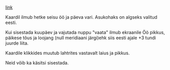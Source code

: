 [link](http://localhost:1234)

Kaardil ilmub hetke seisu öö ja päeva vari. Asukohaks on algseks valitud eesti.

Kui sisestada kuupäev ja vajutada nuppu "vaata" ilmub ekraanile Öö pikkus, päikese tõus ja loojang (null meridiaani järgi)ehk siis eesti ajale +3 tundi juurde liita.

Kaardile klikkides muutub lahtrites vastavalt laius ja pikkus.

Neid võib ka käsitsi sisestada.

